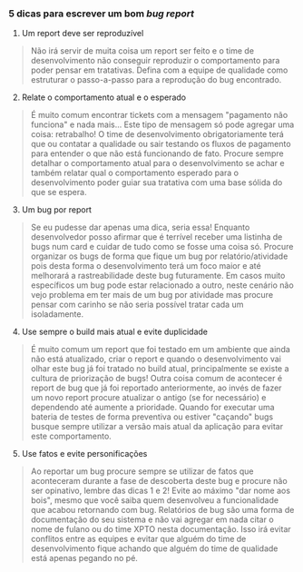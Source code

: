 
### 5 dicas para escrever um bom *bug report*

1.  Um report deve ser reproduzível

> Não irá servir de muita coisa um report ser feito e o time de desenvolvimento não conseguir reproduzir o comportamento para poder pensar em tratativas. Defina com a equipe de qualidade como estruturar o passo-a-passo para a reprodução do bug encontrado.

2. Relate o comportamento atual e o esperado

> É muito comum encontrar tickets com a mensagem "pagamento não funciona" e nada mais... Este tipo de mensagem só pode agregar uma coisa: retrabalho! O time de desenvolvimento obrigatoriamente terá que ou contatar a qualidade ou sair testando os fluxos de pagamento para entender o que não está funcionando de fato. Procure sempre detalhar o comportamento atual para o desenvolvimento se achar e também relatar qual o comportamento esperado para o desenvolvimento poder guiar sua tratativa com uma base sólida do que se espera.

3. Um bug por report

> Se eu pudesse dar apenas uma dica, seria essa! Enquanto desenvolvedor posso afirmar que é terrível receber uma listinha de bugs num card e cuidar de tudo como se fosse uma coisa só. Procure organizar os bugs de forma que fique um bug por relatório/atividade pois desta forma o desenvolvimento terá um foco maior e até melhorará a rastreabilidade deste bug futuramente. Em casos muito específicos um bug pode estar relacionado a outro, neste cenário não vejo problema em ter mais de um bug por atividade mas procure pensar com carinho se não seria possível tratar cada um isoladamente.

4. Use sempre o build mais atual e evite duplicidade

> É muito comum um report que foi testado em um ambiente que ainda não está atualizado, criar o report e quando o desenvolvimento vai olhar este bug já foi tratado no build atual, principalmente se existe a cultura de priorização de bugs! Outra coisa comum de acontecer é report de bug que já foi reportado anteriormente, ao invés de fazer um novo report procure atualizar o antigo (se for necessário) e dependendo até aumente a prioridade. Quando for executar uma bateria de testes de forma preventiva ou estiver "caçando" bugs busque sempre utilizar a versão mais atual da aplicação para evitar este comportamento.

5. Use fatos e evite personificações

> Ao reportar um bug procure sempre se utilizar de fatos que aconteceram durante a fase de descoberta deste bug e procure não ser opinativo, lembre das dicas 1 e 2! Evite ao máximo "dar nome aos bois", mesmo que você saiba quem desenvolveu a funcionalidade que acabou retornando com bug. Relatórios de bug são uma forma de documentação do seu sistema e não vai agregar em nada citar o nome de fulano ou do time XPTO nesta documentação. Isso irá evitar conflitos entre as equipes e evitar que alguém do time de desenvolvimento fique achando que alguém do time de qualidade está apenas pegando no pé.
